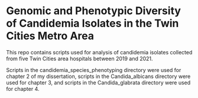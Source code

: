 # Genomic and Phenotypic Diversity of Candidemia Isolates in the Twin Cities Metro Area

This repo contains scripts used for analysis of candidemia isolates collected from five Twin Cities area hospitals between 2019 and 2021.

Scripts in the candidemia_species_phenotyping directory were used for chapter 2 of my dissertation, scripts in the Candida_albicans directory were used for chapter 3, and scripts in the Candida_glabrata directory were used for chapter 4.
